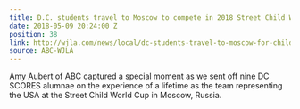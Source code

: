 ```yaml
---
title: D.C. students travel to Moscow to compete in 2018 Street Child World Cup
date: 2018-05-09 20:24:00 Z
position: 38
link: http://wjla.com/news/local/dc-students-travel-to-moscow-for-child-world-cup
source: ABC-WJLA
---
```


Amy Aubert of ABC captured a special moment as we sent off nine DC SCORES alumnae on the experience of a lifetime as the team representing the USA at the Street Child World Cup in Moscow, Russia. 